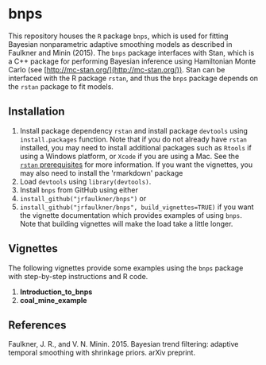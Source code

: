 # bnps

This repository houses the `R` package `bnps`, which is used for fitting Bayesian nonparametric adaptive smoothing models as described in Faulkner and Minin (2015).  The `bnps` package interfaces with Stan, which is a C++ package for performing Bayesian inference using Hamiltonian Monte Carlo (see [http://mc-stan.org/](http://mc-stan.org/)).  Stan can be interfaced with the R package `rstan`, and thus the `bnps` package depends on the `rstan` package to fit models.

## Installation
1. Install package dependency `rstan` and install package `devtools` using `install.packages` function.  Note that if you do not already have `rstan` installed, you may need to install additional packages such as `Rtools` if using a Windows platform, or `Xcode` if you are using a Mac.  See the [`rstan` prerequisites](https://github.com/stan-dev/rstan/wiki/RStan-Getting-Started#prerequisites) for more information.  If you want the vignettes, you may also need to install the 'rmarkdown' package
2. Load `devtools` using `library(devtools)`.
3. Install `bnps` from GitHub using either
  1. `install_github("jrfaulkner/bnps")` or
  2. `install_github("jrfaulkner/bnps", build_vignettes=TRUE)` if you want the vignette documentation which provides examples of using `bnps`.  Note that building vignettes will make the load take a little longer.

## Vignettes
The following vignettes provide some examples using the `bnps` package with step-by-step instructions and R code. 

1. **Introduction_to_bnps**
2. **coal_mine_example**

## References
Faulkner, J. R., and V. N. Minin. 2015. Bayesian trend filtering: adaptive temporal smoothing with shrinkage priors. arXiv preprint.
